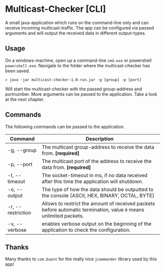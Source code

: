# Multicast-Checker [CLI]

A small java-application which runs on the command-line only and can receive incoming multicast-traffic.
The app can be configured via passed arguments and will output the received data in different output-types.

## Usage
On a windows-machine, open up a command-line `cmd.exe` or powershell `powershell.exe`.
Navigate to the folder where the multicast-checker has been saved.

	> java -jar multicast-checker-1.0-run.jar -g [group] -p [port]
	
Will start the multicast-checker with the passed group-address and portnumber.
More arguments can be passed to the application. Take a look at the next chapter.

## Commands
The following commands can be passed to the application.

| Command     | Description  |
|-------------|--------------|
| -g, --group | The multicast group-address to receive the data from. **[required]** |
| -p, --port  | The multicast port of the address to receive the data from. **[required]** |
| -t, --timeout | The socket-timeout in ms, if no data received after this time the application will shutdown. |
| -o, --output | The type of how the data should be outputted to the console [ASCII, HEX, BINARY, OCTAL, BYTE] |
| -r, --restriction | Allows to restrict the amount of received packets before automatic termination, value `0` means unlimited packets. |
| -v, --verbose | enables verbose output on the beginning of the application to check the configuration. |

## Thanks
Many thanks to `com.buest` for the really nice `jcommander` library used by this app!
